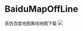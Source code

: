 # BaiduMapOffLine
高仿百度地图离线地图下载
![](https://github.com/DevelopWb/BaiduOfflineMap/raw/master/display/ceshi.gif)  


